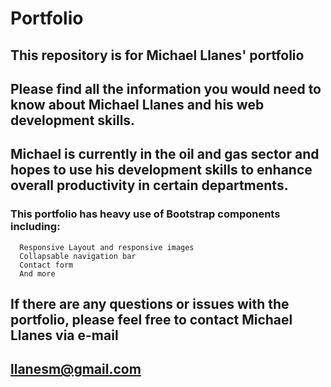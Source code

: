 # Portfolio

## This repository is for Michael Llanes' portfolio

## Please find all the information you would need to know about Michael Llanes and his web development skills.

## Michael is currently in the oil and gas sector and hopes to use his development skills to enhance overall productivity in certain departments.

### This portfolio has heavy use of Bootstrap components including:
      Responsive Layout and responsive images
      Collapsable navigation bar
      Contact form
      And more
    
## If there are any questions or issues with the portfolio, please feel free to contact Michael Llanes via e-mail

## llanesm@gmail.com

